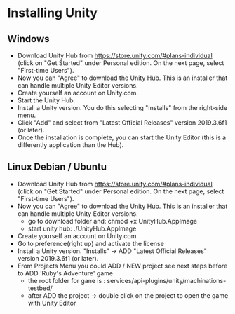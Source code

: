 # Installing Unity

## Windows

- Download Unity Hub from https://store.unity.com/#plans-individual (click on "Get Started" under Personal edition. On the next page, select "First-time Users").
- Now you can "Agree" to download the Unity Hub. This is an installer that can handle multiple Unity Editor versions.
- Create yourself an account on Unity.com.
- Start the Unity Hub.
- Install a Unity version. You do this selecting "Installs" from the right-side menu.
- Click "Add" and select from "Latest Official Releases" version 2019.3.6f1 (or later).
- Once the installation is complete, you can start the Unity Editor (this is a differently application than the Hub).

## Linux Debian / Ubuntu

- Download Unity Hub from https://store.unity.com/#plans-individual (click on "Get Started" under Personal edition. On the next page, select "First-time Users").
- Now you can "Agree" to download the Unity Hub. This is an installer that can handle multiple Unity Editor versions.
  - go to download folder and: chmod +x UnityHub.AppImage
  - start unity hub: ./UnityHub.AppImage
- Create yourself an account on Unity.com.
- Go to preference(right up) and activate the license
- Install a Unity version. "Installs" -> ADD "Latest Official Releases" version 2019.3.6f1 (or later).
- From Projects Menu you could ADD / NEW project see next steps before to ADD 'Ruby's Adventure' game
  - the root folder for gane is : services/api-plugins/unity/machinations-testbed/
  - after ADD the project -> double click on the project to open the game with Unity Editor
